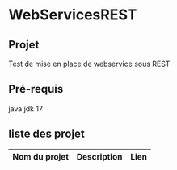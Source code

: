# WebServicesREST

## Projet

Test de mise en place de webservice sous REST 

## Pré-requis
java jdk 17

## liste des projet

Nom du projet | Description | Lien
---|---|----
